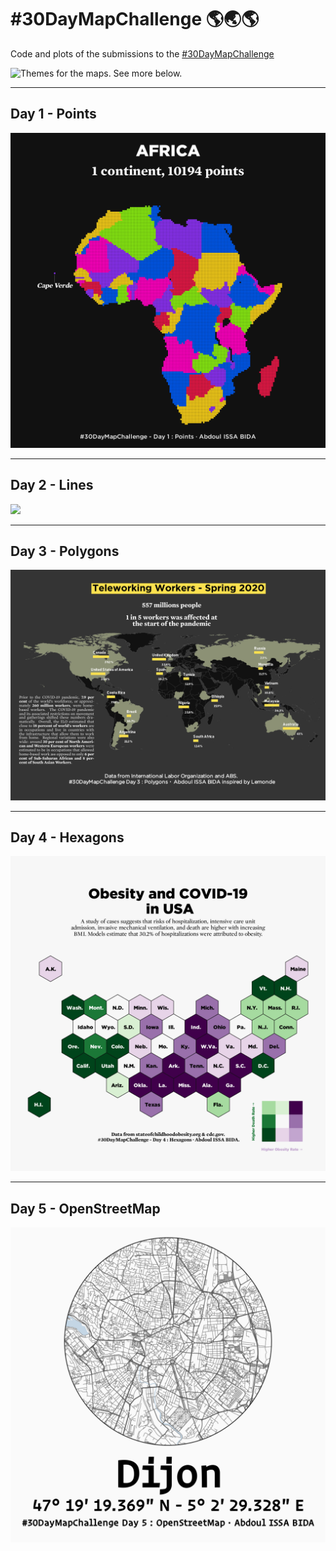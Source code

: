 # #30DayMapChallenge 🌎🌏🌎

Code and plots of the submissions to the [#30DayMapChallenge](https://github.com/tjukanovt/30DayMapChallenge) 

![Themes for the maps. See more below.](https://raw.githubusercontent.com/tjukanovt/30DayMapChallenge/master/images/30dmpc_2021.png)

___
## Day 1 - Points

<a href="Day1"><img src="Day1/day1.png"/></a>

___
## Day 2 - Lines

<a href="Day2"><img src="Day2/day2.png"/></a>

___
## Day 3 - Polygons

<a href="Day3"><img src="Day3/day3_polished.png"/></a>

___
## Day 4 - Hexagons

<a href="Day4"><img src="Day4/day4.png"/></a>

___
## Day 5 - OpenStreetMap

<a href="Day5"><img src="Day5/day5.png"/></a>